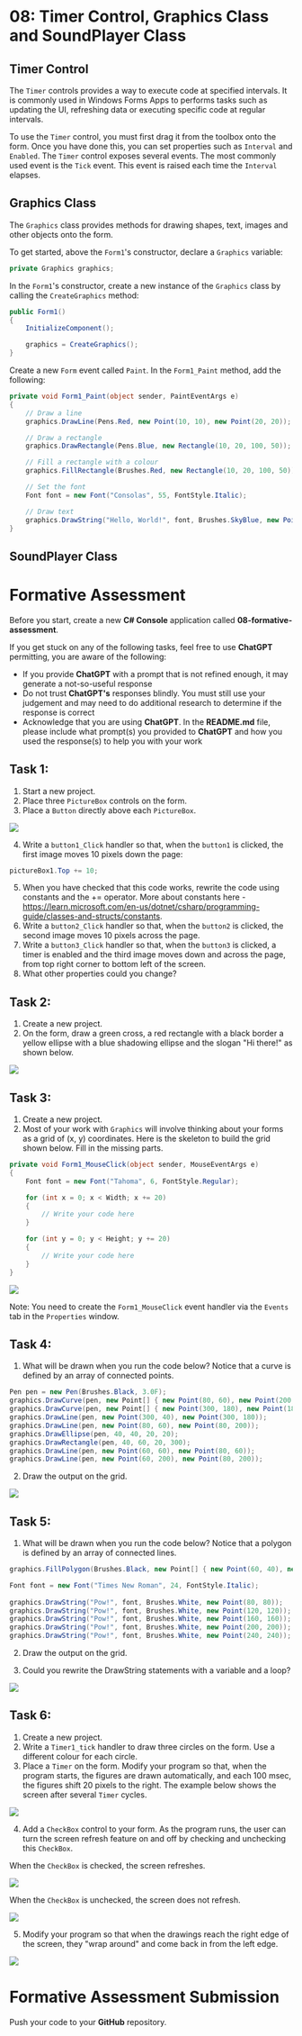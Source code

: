 # 08: Timer Control, Graphics Class and SoundPlayer Class

## Timer Control

The `Timer` controls provides a way to execute code at specified intervals. It is commonly used in Windows Forms Apps to performs tasks such as updating the UI, refreshing data or executing specific code at regular intervals.

To use the `Timer` control, you must first drag it from the toolbox onto the form. Once you have done this, you can set properties such as `Interval` and `Enabled`. The `Timer` control exposes several events. The most commonly used event is the `Tick` event. This event is raised each time the `Interval` elapses.

## Graphics Class

The `Graphics` class provides methods for drawing shapes, text, images and other objects onto the form.

To get started, above the `Form1`'s constructor, declare a `Graphics` variable:

```csharp
private Graphics graphics;
```

In the `Form1`'s constructor, create a new instance of the `Graphics` class by calling the `CreateGraphics` method:

```csharp
public Form1()
{
    InitializeComponent();

    graphics = CreateGraphics();
}
```

Create a new `Form` event called `Paint`. In the `Form1_Paint` method, add the following:

```csharp
private void Form1_Paint(object sender, PaintEventArgs e)
{
    // Draw a line
    graphics.DrawLine(Pens.Red, new Point(10, 10), new Point(20, 20));

    // Draw a rectangle
    graphics.DrawRectangle(Pens.Blue, new Rectangle(10, 20, 100, 50));

    // Fill a rectangle with a colour
    graphics.FillRectangle(Brushes.Red, new Rectangle(10, 20, 100, 50));

    // Set the font
    Font font = new Font("Consolas", 55, FontStyle.Italic);

    // Draw text
    graphics.DrawString("Hello, World!", font, Brushes.SkyBlue, new Point(20, 45));
}
```

## SoundPlayer Class



# Formative Assessment

Before you start, create a new **C# Console** application called **08-formative-assessment**.

If you get stuck on any of the following tasks, feel free to use **ChatGPT** permitting, you are aware of the following:

- If you provide **ChatGPT** with a prompt that is not refined enough, it may generate a not-so-useful response
- Do not trust **ChatGPT's** responses blindly. You must still use your judgement and may need to do additional research to determine if the response is correct
- Acknowledge that you are using **ChatGPT**. In the **README.md** file, please include what prompt(s) you provided to **ChatGPT** and how you used the response(s) to help you with your work

## Task 1:
1. Start a new project.
2. Place three `PictureBox` controls on the form.
3. Place a `Button` directly above each `PictureBox`.

![](../resources/img/08/01-image.png)

4. Write a `button1_Click` handler so that, when the `button1` is clicked, the first image moves 10 pixels down the page:

```csharp	
pictureBox1.Top += 10;
```	

5.	When you have checked that this code works, rewrite the code using constants and the += operator. More about constants here - <https://learn.microsoft.com/en-us/dotnet/csharp/programming-guide/classes-and-structs/constants>.
6.	Write a `button2_Click` handler so that, when the `button2` is clicked, the second image moves 10 pixels across the page.
7.	Write a `button3_Click` handler so that, when the `button3` is clicked, a timer is enabled and the third image moves down and across the page, from top right corner to bottom left of the screen.
8.	What other properties could you change?

## Task 2:

1. Create a new project.
2. On the form, draw a green cross, a red rectangle with a black border a yellow ellipse with a blue shadowing ellipse and the slogan "Hi there!" as shown below.

![](../resources/img/08/02-image.png)

## Task 3:

1. Create a new project.
2. Most of your work with `Graphics` will involve thinking about your forms as a grid of (x, y) coordinates. Here is the skeleton to build the grid shown below. Fill in the missing parts.

```csharp
private void Form1_MouseClick(object sender, MouseEventArgs e)
{
    Font font = new Font("Tahoma", 6, FontStyle.Regular);

    for (int x = 0; x < Width; x += 20)
    {
        // Write your code here
    }

    for (int y = 0; y < Height; y += 20)
    {
        // Write your code here
    }
}
```

![](../resources/img/08/03-image.png)

Note: You need to create the `Form1_MouseClick` event handler via the `Events` tab in the `Properties` window. 

## Task 4:

1. What will be drawn when you run the code below? Notice that a curve is defined by an array of connected points.

```csharp
Pen pen = new Pen(Brushes.Black, 3.0F);
graphics.DrawCurve(pen, new Point[] { new Point(80, 60), new Point(200, 40), new Point(180, 60), new Point(300, 40) });
graphics.DrawCurve(pen, new Point[] { new Point(300, 180), new Point(180, 200), new Point(200, 180), new Point(80, 200) });
graphics.DrawLine(pen, new Point(300, 40), new Point(300, 180));
graphics.DrawLine(pen, new Point(80, 60), new Point(80, 200));
graphics.DrawEllipse(pen, 40, 40, 20, 20);
graphics.DrawRectangle(pen, 40, 60, 20, 300);
graphics.DrawLine(pen, new Point(60, 60), new Point(80, 60));
graphics.DrawLine(pen, new Point(60, 200), new Point(80, 200));
```

2. Draw the output on the grid.

![](../resources/img/08/04-image.png)

## Task 5:

1. What will be drawn when you run the code below? Notice that a polygon is defined by an array of connected lines.

```csharp
graphics.FillPolygon(Brushes.Black, new Point[] { new Point(60, 40), new Point(140, 80), new Point(200, 40), new Point(300, 80), new Point(380, 60), new Point(340, 140), new Point(320, 180), new Point(380, 240), new Point (320, 300), new Point(340, 340), new Point(240, 320), new Point(180, 340), new Point(20, 320), new Point(60, 280), new Point(100, 240), new Point(40, 220), new Point(80, 160) });

Font font = new Font("Times New Roman", 24, FontStyle.Italic); 
    
graphics.DrawString("Pow!", font, Brushes.White, new Point(80, 80));
graphics.DrawString("Pow!", font, Brushes.White, new Point(120, 120));
graphics.DrawString("Pow!", font, Brushes.White, new Point(160, 160));
graphics.DrawString("Pow!", font, Brushes.White, new Point(200, 200));
graphics.DrawString("Pow!", font, Brushes.White, new Point(240, 240));
```

2. Draw the output on the grid.

3. Could you rewrite the DrawString statements with a variable and a loop?

![](../resources/img/08/05-image.png)

## Task 6:

1. Create a new project. 
2. Write a `Timer1_tick` handler to draw three circles on the form. Use a different colour for each circle.
3. Place a `Timer` on the form. Modify your program so that, when the program starts, the figures are drawn automatically, and each 100 msec, the figures shift 20 pixels to the right. The example below shows the screen after several `Timer` cycles.

![](../resources/img/08/06-image.png)

4.	Add a `CheckBox` control to your form. As the program runs, the user can turn the screen refresh feature on and off by checking and unchecking this `CheckBox`. 

When the `CheckBox` is checked, the screen refreshes.

![](../resources/img/08/07-image.png)

When the `CheckBox` is unchecked, the screen does not refresh. 

![](../resources/img/08/08-image.png)

5. Modify your program so that when the drawings reach the right edge of the screen, they "wrap around" and come back in from the left edge.

![](../resources/img/08/09-image.png)

# Formative Assessment Submission

Push your code to your **GitHub** repository.
